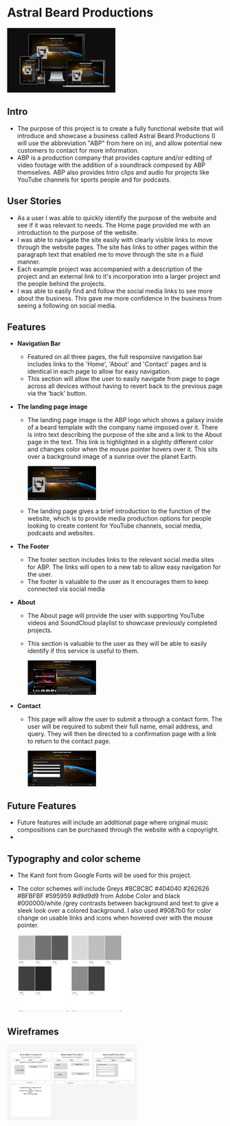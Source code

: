 # Astral Beard Productions

<!--add logo image here (landing page image)-->

<img src="readme-docs/responsive-screenshot.png" alt="image" width="50%" height="auto">

<!--1. Purpose of the project
1. user stories
2. Features
3. future features
4. Typography and color scheme
5. wireframes
=== 1-6 for planning and then write code ===
1. technology
2. testing
   8.1 code validation
   8.2 test cases (user story based with screenshots)
   8.3 fixed bugs
   8.4 supported screens and browsers
3. Deployment
   9.1 via code anywhere / VS code
   9.2 via github pages
4.  credits-->

## Intro

- The purpose of this project is to create a fully functional website that will introduce and showcase a business called Astral Beard Productions (I will use the abbreviation "ABP" from here on in), and allow potential new customers to contact for more information.
- ABP is a production company that provides capture and/or editing of video footage with the addition of a soundtrack composed by ABP themselves. ABP also provides Intro clips and audio for projects like YouTube channels for sports people and for podcasts.

<!--![Responsive Mockup](https://github.com/lucyrush/readme-template/blob/master/media/love_running_mockup.png)-->

## User Stories

- As a user I was able to quickly identify the purpose of the website and see if it was relevant to needs. The Home page provided me with an introduction to the purpose of the website.
- I was able to navigate the site easily with clearly visible links to move through the website pages. The site has links to other pages within the paragraph text that enabled me to move through the site in a fluid manner.
- Each example project was accompanied with a description of the project and an external link to it's incorporation into a larger project and the people behind the projects.
- I was able to easily find and follow the social media links to see more about the business. This gave me more confidence in the business from seeing a following on social media.

## Features

- **Navigation Bar**

  - Featured on all three pages, the full responsive navigation bar includes links to the 'Home', 'About' and 'Contact' pages and is identical in each page to allow for easy navigation.
  - This section will allow the user to easily navigate from page to page across all devices without having to revert back to the previous page via the ‘back’ button.

- **The landing page image**

  - The landing page image is the ABP logo which shows a galaxy inside of a beard template with the company name imposed over it. There is intro text describing the purpose of the site and a link to the About page in the text. This link is highlighted in a slightly different color and changes color when the mouse pointer hovers over it. This sits over a background image of a sunrise over the planet Earth.

      <img src="readme-docs/landing-page.png" alt="image of beard with galaxy inside, sunrise over earth from space & intro text" width="35%" height="auto">

  - The landing page gives a brief introduction to the function of the website, which is to provide media production options for people looking to create content for YouTube channels, social media, podcasts and websites.

- **The Footer**

  - The footer section includes links to the relevant social media sites for ABP. The links will open to a new tab to allow easy navigation for the user.
  - The footer is valuable to the user as it encourages them to keep connected via social media

<!--![Footer](https://github.com/lucyrush/readme-template/blob/master/media/love_running_footer.png)-->

- **About**

  - The About page will provide the user with supporting YouTube videos and SoundCloud playlist to showcase previously completed projects.
  - This section is valuable to the user as they will be able to easily identify if this service is useful to them.

    <img src="readme-docs/about-page.png" alt="Image of About page with YouTube video and descriptive text." width="35%" height="auto">

- **Contact**

  - This page will allow the user to submit a through a contact form. The user will be required to submit their full name, email address, and query. They will then be directed to a confirmation page with a link to return to the contact page.

    <img src="readme-docs/contact-page.png" alt="Image of Contact page with contact form." width="35%" height="auto">

## Future Features

- Future features will include an additional page where original music compositions can be purchased through the website with a copoyright.
-

## Typography and color scheme

- The Kanit font from Google Fonts will be used for this project.
- The color schemes will include Greys #8C8C8C #404040 #262626 #BFBFBF #595959 #d9d9d9 from Adobe Color and black #000000/white /grey contrasts between background and text to give a sleek look over a colored background. I also used #9087b0 for color change on usable links and icons when hovered over with the mouse pointer.

    <img src="readme-docs/adobe-color-black-grey-anthracite.jpeg" alt="Adobe color pallet image." width="25%" height="auto">
    <img src="readme-docs/adobe-color-grey-gradient-abstract.jpeg" alt="Adobe color pallet image." width="25%" height="auto">

## Wireframes

<img src="readme-docs/wireframe-abp-website.png" alt="Wireframe image of website plan." width="60%" height="auto">

<!--## Testing

In this section, you need to convince the assessor that you have conducted enough testing to legitimately believe that the site works well. Essentially, in this part you will want to go over all of your project’s features and ensure that they all work as intended, with the project providing an easy and straightforward way for the users to achieve their goals.

In addition, you should mention in this section how your project looks and works on different browsers and screen sizes.

You should also mention in this section any interesting bugs or problems you discovered during your testing, even if you haven't addressed them yet.

If this section grows too long, you may want to split it off into a separate file and link to it from here.

### Validator Testing

- HTML
  - No errors were returned when passing through the official [W3C validator](https://validator.w3.org/nu/?doc=https%3A%2F%2Fcode-institute-org.github.io%2Flove-running-2.0%2Findex.html)
- CSS
  - No errors were found when passing through the official [(Jigsaw) validator](https://jigsaw.w3.org/css-validator/validator?uri=https%3A%2F%2Fvalidator.w3.org%2Fnu%2F%3Fdoc%3Dhttps%253A%252F%252Fcode-institute-org.github.io%252Flove-running-2.0%252Findex.html&profile=css3svg&usermedium=all&warning=1&vextwarning=&lang=en#css)

### Unfixed Bugs

You will need to mention unfixed bugs and why they were not fixed. This section should include shortcomings of the frameworks or technologies used. Although time can be a big variable to consider, paucity of time and difficulty understanding implementation is not a valid reason to leave bugs unfixed.

## Deployment

This section should describe the process you went through to deploy the project to a hosting platform (e.g. GitHub)

- The site was deployed to GitHub pages. The steps to deploy are as follows:
  - In the GitHub repository, navigate to the Settings tab
  - From the source section drop-down menu, select the Master Branch
  - Once the master branch has been selected, the page will be automatically refreshed with a detailed ribbon display to indicate the successful deployment.

The live link can be found here - <https://code-institute-org.github.io/love-running-2.0/index.html>

## Credits

In this section you need to reference where you got your content, media and extra help from. It is common practice to use code from other repositories and tutorials, however, it is important to be very specific about these sources to avoid plagiarism.

You can break the credits section up into Content and Media, depending on what you have included in your project.

### Content

- The text for the Home page was taken from Wikipedia Article A
- Instructions on how to implement form validation on the Sign Up page was taken from [Specific YouTube Tutorial](https://www.youtube.com/)
- The icons in the footer were taken from [Font Awesome](https://fontawesome.com/)

### Media

- The photos used on the home and sign up page are from This Open Source site
- The images used for the gallery page were taken from this other open source site

Congratulations on completing your Readme, you have made another big stride in the direction of being a developer!

## Other General Project Advice

Below you will find a couple of extra tips that may be helpful when completing your project. Remember that each of these projects will become part of your final portfolio so it’s important to allow enough time to showcase your best work!

- One of the most basic elements of keeping a healthy commit history is with the commit message. When getting started with your project, read through [this article](https://chris.beams.io/posts/git-commit/) by Chris Beams on How to Write  a Git Commit Message
  - Make sure to keep the messages in the imperative mood

- When naming the files in your project directory, make sure to consider meaningful naming of files, point to specific names and sections of content.
  - For example, instead of naming an image used ‘image1.png’ consider naming it ‘landing_page_img.png’. This will ensure that there are clear file paths kept.

- Do some extra research on good and bad coding practices, there are a handful of useful articles to read, consider reviewing the following list when getting started:
  - [Writing Your Best Code](https://learn.shayhowe.com/html-css/writing-your-best-code/)
  - [HTML & CSS Coding Best Practices](https://medium.com/@inceptiondj.info/html-css-coding-best-practice-fadb9870a00f)
  - [Google HTML/CSS Style Guide](https://google.github.io/styleguide/htmlcssguide.html#General)

Getting started with your Portfolio Projects can be daunting, planning your project can make-->
